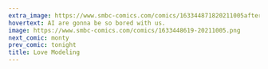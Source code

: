 ```yaml
---
extra_image: https://www.smbc-comics.com/comics/163344871820211005after.png
hovertext: AI are gonna be so bored with us.
image: https://www.smbc-comics.com/comics/1633448619-20211005.png
next_comic: monty
prev_comic: tonight
title: Love Modeling
---
```


